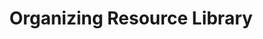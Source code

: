 ---
done: 'FALSE'
pid: g2021joslyn
title: Organizing Resource Library
subtitle:
category: Grad Fellowship Project
cohort_year: '2021'
abstract:
limerick:
pis: joslyn
link:
local_image:
original_img:
layout: project
---